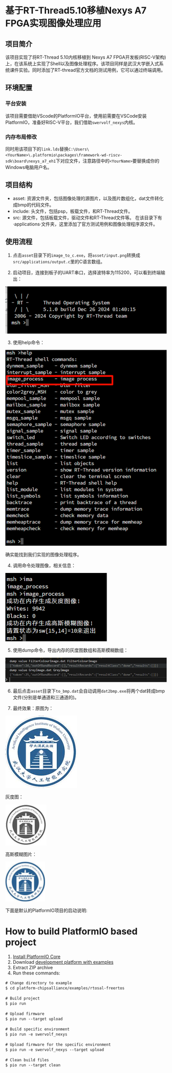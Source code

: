 # 基于RT-Thread5.10移植Nexys A7 FPGA实现图像处理应用
## 项目简介
该项目实现了将RT-Thread 5.10内核移植到 Nexys A7 FPGA开发板(RISC-V架构)上，在该系统上实现了Shell以及图像处理程序。该项目同样是武汉大学嵌入式系统课件实验。同时添加了RT-thread官方文档的测试用例，它可以通过终端调用。

## 环境配置
### 平台安装
该项目需要借助VScode的PlatformIO平台，使用前需要在VSCode安装PlatformIO，准备好RISC-V平台，我们借助`swervolf_nexys`内核。
### 内存布局修改
同时用该项目下的`link.lds`替换`C:\Users\<YourName>\.platformio\packages\framework-wd-riscv-sdk\board\nexys_a7_eh1`下对应文件，注意路径中的`<YourName>`要替换成你的Windows电脑用户名。

## 项目结构
- asset: 资源文件夹，包括图像处理的源图片，以及图片数组化，dat文件转化成bmp的代码文件。
- include: 头文件，包括psp，板载文件，和RT-Thread文件。
- src: 源文件，包括板载文件，驱动文件和RT-Thread文件等。
  在该目录下有·applications·文件夹，这里添加了官方测试用例和图像处理程序源文件。

## 使用流程
1. 点击`asset`目录下的`image_to_c.exe`，将`asset/input.png`转换成`src/applications/output.c`里的C语言数组。

2. 启动项目，连接到板子的UART串口，选择波特率为115200，可以看到终端输出：

![终端输出](./figures/terminal.png)

3. 使用help命令：

![help输出](./figures/help.png)

确实能找到我们实现的图像处理程序。

4. 调用命令处理图像，相关信息：

![处理图像](./figures/call.png)

5. 使用dump命令，导出内存的灰度图数组和高斯模糊数组：

![dump](./figures/dump.png)
	
6. 最后点击`asset`目录下`to_bmp.dat`会自动调用`dat2bmp.exe`将两个dat转成bmp文件(分别是单通道和三通道的)。

7. 最终效果：原图为：

![ori](./asset/input.png) 

灰度图：

![grey](./asset/GreyImage.bmp)

高斯模糊图片：

![gau](./asset/FilterColourImage.bmp)
 	
下面是默认的PlatformIO项目的启动说明:

How to build PlatformIO based project
=====================================

1. [Install PlatformIO Core](https://docs.platformio.org/page/core.html)
2. Download [development platform with examples](https://github.com/platformio/platform-chipsalliance/archive/develop.zip)
3. Extract ZIP archive
4. Run these commands:

```shell
# Change directory to example
$ cd platform-chipsalliance/examples/rtosal-freertos

# Build project
$ pio run

# Upload firmware
$ pio run --target upload

# Build specific environment
$ pio run -e swervolf_nexys

# Upload firmware for the specific environment
$ pio run -e swervolf_nexys --target upload

# Clean build files
$ pio run --target clean
```
